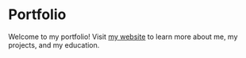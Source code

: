 # Portfolio 

Welcome to my portfolio! Visit [my website](https://badaoui-abdessamad-portfolio.netlify.app) to learn more about me, my projects, and my education.
